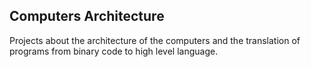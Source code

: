 ## Computers Architecture

Projects about the architecture of the computers and the translation of programs from binary code to high level language.
